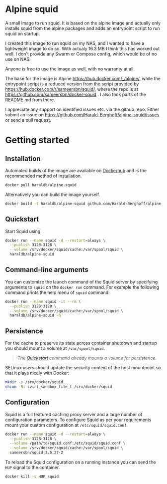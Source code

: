 # Alpine squid

A small image to run squid. It is based on the alpine image and actually only installs squid from the alpine packages and adds an entrypoint script to run squid on startup.

I created this image to run squid on my NAS, and I wanted to have a lightweight image to do so. With actualy 16.3 MB I think this has worked out well. I don't provide any Swarm or Compose config, which would be of no use on NAS.

Anyone is free to use the image as well, with no warranty at all.

The base for the image is Alpine https://hub.docker.com/_/alpine/, while the entrypoint script is a reduced version from the script provided by https://hub.docker.com/r/sameersbn/squid/, where the repo is at https://github.com/sameersbn/docker-squid . I also took parts of the README.md from there.

I appreciate any support on identified issues etc. via the github repo. Either submit an issue on https://github.com/Harald-Berghoff/alpine-squid/issues or send a pull request.

# Getting started

## Installation

Automated builds of the image are available on [Dockerhub](https://hub.docker.com/r/sameersbn/squid) and is the recommended method of installation.

```bash
docker pull haraldb/alpine-squid
```

Alternatively you can build the image yourself.

```bash
docker build -t haraldb/alpine-squid github.com/Harald-Berghoff/alpine-squid
```

## Quickstart

Start Squid using:

```bash
docker run --name squid -d --restart=always \
  --publish 3128:3128 \
  --volume /srv/docker/squid/cache:/var/spool/squid \
  haraldb/alpine-squid
```

## Command-line arguments

You can customize the launch command of the Squid server by specifying arguments to `squid` on the `docker run` command. For example the following command prints the help menu of `squid` command:

```bash
docker run --name squid -it --rm \
  --publish 3128:3128 \
  --volume /srv/docker/squid/cache:/var/spool/squid \
  haraldb/alpine-squid -h
```

## Persistence

For the cache to preserve its state across container shutdown and startup you should mount a volume at `/var/spool/squid`.

> *The [Quickstart](#quickstart) command already mounts a volume for persistence.*

SELinux users should update the security context of the host mountpoint so that it plays nicely with Docker:

```bash
mkdir -p /srv/docker/squid
chcon -Rt svirt_sandbox_file_t /srv/docker/squid
```

## Configuration

Squid is a full featured caching proxy server and a large number of configuration parameters. To configure Squid as per your requirements mount your custom configuration at `/etc/squid/squid.conf`.

```bash
docker run --name squid -d --restart=always \
  --publish 3128:3128 \
  --volume /path/to/squid.conf:/etc/squid/squid.conf \
  --volume /srv/docker/squid/cache:/var/spool/squid \
  sameersbn/squid:3.5.27-2
```

To reload the Squid configuration on a running instance you can send the `HUP` signal to the container.

```bash
docker kill -s HUP squid
```
